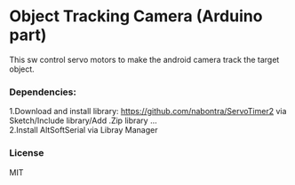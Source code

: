 # Object Tracking Camera (Arduino part)

This sw control servo motors to make the android camera track the target object.

### Dependencies:
1.Download and install library: https://github.com/nabontra/ServoTimer2 via Sketch/Include library/Add .Zip library ... <br/>
2.Install AltSoftSerial via Libray Manager <br/>

### License

MIT

